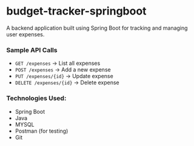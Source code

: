 # budget-tracker-springboot

A backend application built using Spring Boot for tracking and managing user expenses.


### Sample API Calls

- `GET /expenses` → List all expenses  
- `POST /expenses` → Add a new expense  
- `PUT /expenses/{id}` → Update expense  
- `DELETE /expenses/{id}` → Delete expense  

### Technologies Used:
- Spring Boot
- Java
- MYSQL
- Postman (for testing)
- Git
